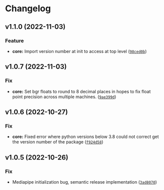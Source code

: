 # Changelog

<!--next-version-placeholder-->

## v1.1.0 (2022-11-03)
### Feature
* **core:** Import version number at init to access at top level ([`98ced0b`](https://source.presagesecurity.com/presage/developers/presage_physiology_preprocessing/-/commit/98ced0b594b6d9742a03917c40c4120f9cf13e8a))

## v1.0.7 (2022-11-03)
### Fix
* **core:** Set bgr floats to round to 8 decimal places in hopes to fix float point precision across multiple machines. ([`9ae399d`](https://source.presagesecurity.com/presage/developers/presage_physiology_preprocessing/-/commit/9ae399d7c864194a6992ff0ca83e8c9aeffb669f))

## v1.0.6 (2022-10-27)
### Fix
* **core:** Fixed error where python versions below 3.8 could not correct get the version number of the package ([`f924d58`](https://source.presagesecurity.com/presage/developers/presage_physiology_preprocessing/-/commit/f924d581b2ef79aa7ecea0f0e296bdc2484ad121))

## v1.0.5 (2022-10-26)
### Fix
* Mediapipe initialization bug, semantic release implementation ([`3ad8070`](https://source.presagesecurity.com/presage/developers/presage_physiology_preprocessing/-/commit/3ad8070853d661a9e8e0e649c3cd0dd27c3a9dbe))
